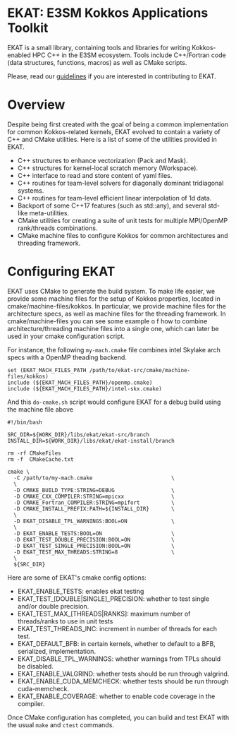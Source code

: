 # EKAT: E3SM Kokkos Applications Toolkit

EKAT is a small library, containing tools and libraries for writing Kokkos-enabled HPC C++ in the E3SM ecosystem.
Tools include C++/Fortran code (data structures, functions, macros) as well as CMake scripts.

Please, read our [guidelines](https://github.com/E3SM-Project/EKAT/blob/master/.github/CONTRIBUTING.md) if you are interested
in contributing to EKAT.

# Overview

Despite being first created with the goal of being a common implementation for common Kokkos-related kernels,
EKAT evolved to contain a variety of C++ and CMake utilities. Here is a list of some of the utilities provided
in EKAT.

- C++ structures to enhance vectorization (Pack and Mask).
- C++ structures for kernel-local scratch memory (Workspace).
- C++ interface to read and store content of yaml files.
- C++ routines for team-level solvers for diagonally dominant tridiagonal systems.
- C++ routines for team-level efficient linear interpolation of 1d data.
- Backport of some C++17 features (such as std::any), and several std-like meta-utilities.
- CMake utilities for creating a suite of unit tests for multiple MPI/OpenMP rank/threads combinations.
- CMake machine files to configure Kokkos for common architectures and threading framework.

# Configuring EKAT

EKAT uses CMake to generate the build system. To make life easier, we provide some machine files
for the setup of Kokkos properties, located in cmake/machine-files/kokkos. In particular, we provide
machine files for the architecture specs, as well as machine files for the threading framework.
In cmake/machine-files you can see some example o f how to combine architecture/threading machine
files into a single one, which can later be used in your cmake configuration script.

For instance, the following `my-mach.cmake` file combines intel Skylake arch specs with a OpenMP theading backend.

```
set (EKAT_MACH_FILES_PATH /path/to/ekat-src/cmake/machine-files/kokkos)
include (${EKAT_MACH_FILES_PATH}/openmp.cmake)
include (${EKAT_MACH_FILES_PATH}/intel-skx.cmake)

```
And this `do-cmake.sh` script would configure EKAT for a debug build using the machine file above

```
#!/bin/bash

SRC_DIR=${WORK_DIR}/libs/ekat/ekat-src/branch
INSTALL_DIR=${WORK_DIR}/libs/ekat/ekat-install/branch

rm -rf CMakeFiles
rm -f  CMakeCache.txt

cmake \
  -C /path/to/my-mach.cmake                         \
  \
  -D CMAKE_BUILD_TYPE:STRING=DEBUG                  \
  -D CMAKE_CXX_COMPILER:STRING=mpicxx               \
  -D CMAKE_Fortran_COMPILER:STRING=mpifort          \
  -D CMAKE_INSTALL_PREFIX:PATH=${INSTALL_DIR}       \
  \
  -D EKAT_DISABLE_TPL_WARNINGS:BOOL=ON              \
  \
  -D EKAT_ENABLE_TESTS:BOOL=ON                      \
  -D EKAT_TEST_DOUBLE_PRECISION:BOOL=ON             \
  -D EKAT_TEST_SINGLE_PRECISION:BOOL=ON             \
  -D EKAT_TEST_MAX_THREADS:STRING=8                 \
  \
  ${SRC_DIR}
```

Here are some of EKAT's cmake config options:

- EKAT_ENABLE_TESTS: enables ekat testing
- EKAT_TEST_[DOUBLE|SINGLE]_PRECISION: whether to test single and/or double precision.
- EKAT_TEST_MAX_[THREADS|RANKS]: maximum number of threads/ranks to use in unit tests
- EKAT_TEST_THREADS_INC: increment in number of threads for each test.
- EKAT_DEFAULT_BFB: in certain kernels, whether to default to a BFB, serialized, implementation.
- EKAT_DISABLE_TPL_WARNINGS: whether warnings from TPLs should be disabled.
- EKAT_ENABLE_VALGRIND: whether tests should be run through valgrind.
- EKAT_ENABLE_CUDA_MEMCHECK: whether tests should be run through cuda-memcheck.
- EKAT_ENABLE_COVERAGE: whether to enable code coverage in the compiler.

Once CMake configuration has completed, you can build and test EKAT with the usual `make` and `ctest` commands.
